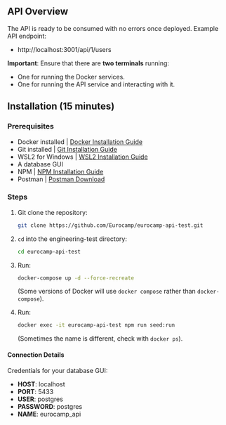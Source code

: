 


## API Overview
The API is ready to be consumed with no errors once deployed. Example API endpoint:
- http://localhost:3001/api/1/users


**Important**: Ensure that there are **two terminals** running:
- One for running the Docker services.
- One for running the API service and interacting with it.

## Installation (15 minutes)

### Prerequisites
- Docker installed | [Docker Installation Guide](https://docs.docker.com/get-docker/)
- Git installed | [Git Installation Guide](https://git-scm.com/book/en/v2/Getting-Started-Installing-Git)
- WSL2 for Windows | [WSL2 Installation Guide](https://learn.microsoft.com/en-us/windows/wsl/install)
- A database GUI
- NPM | [NPM Installation Guide](https://docs.npmjs.com/cli/v6/commands/npm-install)
- Postman | [Postman Download](https://www.postman.com/)

### Steps
1. Git clone the repository:
    ```bash
    git clone https://github.com/Eurocamp/eurocamp-api-test.git
    ```
2. `cd` into the engineering-test directory:
    ```bash
    cd eurocamp-api-test
    ```
3. Run:
    ```bash
    docker-compose up -d --force-recreate
    ```
   (Some versions of Docker will use `docker compose` rather than `docker-compose`).

4. Run:
    ```bash
    docker exec -it eurocamp-api-test npm run seed:run
    ```
   (Sometimes the name is different, check with `docker ps`).



#### Connection Details

Credentials for your database GUI:

- **HOST**: localhost
- **PORT**: 5433
- **USER**: postgres
- **PASSWORD**: postgres
- **NAME**: eurocamp_api
